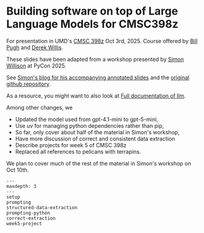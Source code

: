# Building software on top of Large Language Models for CMSC398z

For presentation in UMD's [CMSC 398z](https://www.cs.umd.edu/class/fall2025/cmsc398z/) Oct 3rd, 2025. Course offered by [Bill Pugh](https://www.cs.umd.edu/~pugh) and [Derek Willis](https://merrill.umd.edu/directory/derek-willis). 

These slides have been adapted from a workshop presented by [Simon Willison](https://simonwillison.net) at PyCon 2025.

See [Simon's blog for his accompanying annotated slides](https://simonwillison.net/2025/May/15/building-on-llms/) and 
the [original github repository](https://github.com/simonw/building-with-llms-pycon-2025).

As a resource, you might want to also look at [Full documentation of llm](https://llm.datasette.io/en/stable/index.html).

Among other changes, we

* Updated the model used from gpt-4.1-mini to gpt-5-mini,
* Use uv for managing python dependencies rather than pip, 
* So far, only cover about half of the material in Simon's workshop, 
* Have more discussion of correct and consistent data extraction
* Describe projects for week 5 of CMSC 398z
* Replaced all references to pelicans with terrapins.

We plan to cover much of the rest of the material in Simon's workshop on Oct 10th.

```{toctree}
---
maxdepth: 3
---
setup
prompting
structured-data-extraction
prompting-python
correct-extraction
week5-project
```
